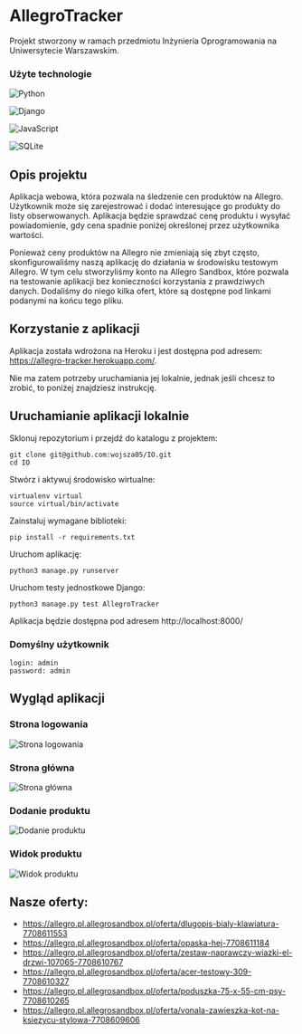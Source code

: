 # AllegroTracker
Projekt stworzony w ramach przedmiotu Inżynieria Oprogramowania na Uniwersytecie Warszawskim.

### Użyte technologie

![Python](https://img.shields.io/badge/python-3670A0?style=for-the-badge&logo=python&logoColor=ffdd54)

![Django](https://img.shields.io/badge/django-%23092E20.svg?style=for-the-badge&logo=django&logoColor=white)

![JavaScript](https://img.shields.io/badge/javascript-%23323330.svg?style=for-the-badge&logo=javascript&logoColor=%23F7DF1E)

![SQLite](https://img.shields.io/badge/sqlite-%2307405e.svg?style=for-the-badge&logo=sqlite&logoColor=white)

## Opis projektu
Aplikacja webowa, która pozwala na śledzenie cen produktów na Allegro. Użytkownik może się zarejestrować i dodać 
interesujące go produkty do listy obserwowanych. Aplikacja będzie sprawdzać cenę produktu i wysyłać powiadomienie, gdy 
cena spadnie poniżej określonej przez użytkownika wartości.

Ponieważ ceny produktów na Allegro nie zmieniają się zbyt często, skonfigurowaliśmy naszą aplikację do działania 
w środowisku testowym Allegro. W tym celu stworzyliśmy konto na Allegro Sandbox, które pozwala na testowanie aplikacji
bez konieczności korzystania z prawdziwych danych. Dodaliśmy do niego kilka ofert, które są dostępne pod linkami
podanymi na końcu tego pliku.

## Korzystanie z aplikacji
Aplikacja została wdrożona na Heroku i jest dostępna pod adresem:
https://allegro-tracker.herokuapp.com/.

Nie ma zatem potrzeby uruchamiania jej lokalnie, jednak jeśli chcesz to zrobić, to poniżej znajdziesz instrukcję.

## Uruchamianie aplikacji lokalnie

Sklonuj repozytorium i przejdź do katalogu z projektem:
```shell
git clone git@github.com:wojsza05/IO.git
cd IO
```

Stwórz i aktywuj środowisko wirtualne:
```shell
virtualenv virtual
source virtual/bin/activate
```

Zainstaluj wymagane biblioteki:
```shell
pip install -r requirements.txt
```

Uruchom aplikację:
```shell
python3 manage.py runserver
```

Uruchom testy jednostkowe Django:
```shell
python3 manage.py test AllegroTracker
```

Aplikacja będzie dostępna pod adresem http://localhost:8000/

### Domyślny użytkownik
    login: admin
    password: admin

## Wygląd aplikacji
### Strona logowania
![Strona logowania](imagesoginPage.png)

### Strona główna
![Strona główna](imagesainPage.png)

### Dodanie produktu
![Dodanie produktu](imagesddProduct.png)

### Widok produktu
![Widok produktu](imagesetailView.png)

## Nasze oferty:
- https://allegro.pl.allegrosandbox.pl/oferta/dlugopis-bialy-klawiatura-7708611553
- https://allegro.pl.allegrosandbox.pl/oferta/opaska-hej-7708611184
- https://allegro.pl.allegrosandbox.pl/oferta/zestaw-naprawczy-wiazki-el-drzwi-107065-7708610767
- https://allegro.pl.allegrosandbox.pl/oferta/acer-testowy-309-7708610327
- https://allegro.pl.allegrosandbox.pl/oferta/poduszka-75-x-55-cm-psy-7708610265
- https://allegro.pl.allegrosandbox.pl/oferta/vonala-zawieszka-kot-na-ksiezycu-stylowa-7708609606
